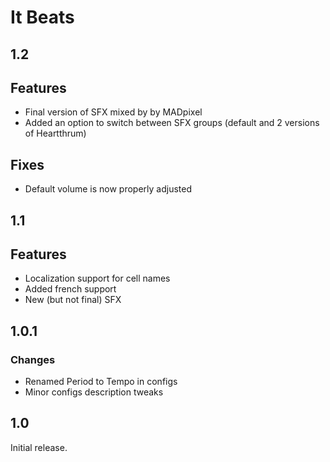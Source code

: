 # It Beats

## 1.2

## Features

- Final version of SFX mixed by by MADpixel
- Added an option to switch between SFX groups (default and 2 versions of Heartthrum)

## Fixes

- Default volume is now properly adjusted

## 1.1

## Features

- Localization support for cell names
- Added french support
- New (but not final) SFX

## 1.0.1

### Changes

- Renamed Period to Tempo in configs
- Minor configs description tweaks

## 1.0

Initial release.